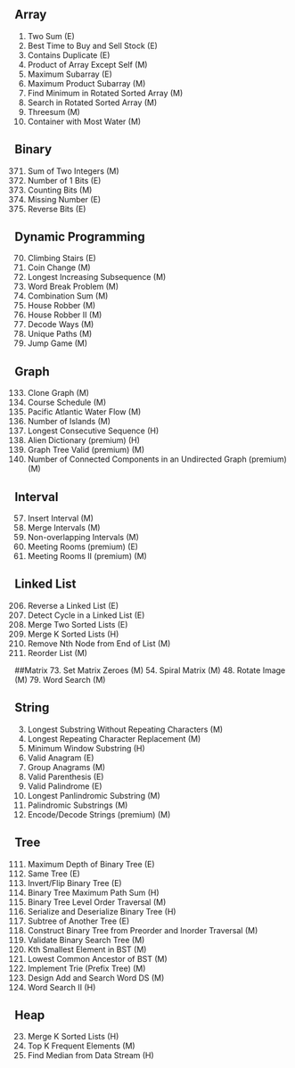 ## Array
1. Two Sum (E)
121. Best Time to Buy and Sell Stock (E)
217. Contains Duplicate (E)
238. Product of Array Except Self (M)
53. Maximum Subarray (E)
152. Maximum Product Subarray (M)
153. Find Minimum in Rotated Sorted Array (M)
33. Search in Rotated Sorted Array (M)
15. Threesum (M)
11. Container with Most Water (M)

## Binary
371. Sum of Two Integers (M)
191. Number of 1 Bits (E)
338. Counting Bits (M)
268. Missing Number (E)
190. Reverse Bits (E)

## Dynamic Programming
70. Climbing Stairs (E)
322. Coin Change (M)
300. Longest Increasing Subsequence (M)
139. Word Break Problem (M)
39. Combination Sum (M)
198. House Robber (M)
213. House Robber II (M)
91. Decode Ways (M)
62. Unique Paths (M)
55. Jump Game (M)

## Graph
133. Clone Graph (M)
207. Course Schedule (M)
417. Pacific Atlantic Water Flow (M)
200. Number of Islands (M)
128. Longest Consecutive Sequence (H)
269. Alien Dictionary (premium) (H)
261. Graph Tree Valid (premium) (M)
323. Number of Connected Components in an Undirected Graph (premium) (M)

## Interval
57. Insert Interval (M)
56. Merge Intervals (M)
435. Non-overlapping Intervals (M)
252. Meeting Rooms (premium) (E)
253. Meeting Rooms II (premium) (M)

## Linked List
206. Reverse a Linked List (E)
141. Detect Cycle in a Linked List (E)
21. Merge Two Sorted Lists (E)
23. Merge K Sorted Lists (H)
19. Remove Nth Node from End of List (M)
143. Reorder List (M)

##Matrix
73. Set Matrix Zeroes (M)
54. Spiral Matrix (M)
48. Rotate Image (M)
79. Word Search (M)

## String
3. Longest Substring Without Repeating Characters (M)
424. Longest Repeating Character Replacement (M)
76. Minimum Window Substring (H)
242. Valid Anagram (E)
49. Group Anagrams (M)
20. Valid Parenthesis (E)
125. Valid Palindrome (E)
5. Longest Panlindromic Substring (M)
647. Palindromic Substrings (M)
271. Encode/Decode Strings (premium) (M)

## Tree
111. Maximum Depth of Binary Tree (E)
100. Same Tree (E)
226. Invert/Flip Binary Tree (E)
124. Binary Tree Maximum Path Sum (H)
102. Binary Tree Level Order Traversal (M)
297. Serialize and Deserialize Binary Tree (H)
572. Subtree of Another Tree (E)
105. Construct Binary Tree from Preorder and Inorder Traversal (M)
98. Validate Binary Search Tree (M)
230. Kth Smallest Element in BST (M)
236. Lowest Common Ancestor of BST (M)
208. Implement Trie (Prefix Tree) (M)
211. Design Add and Search Word DS (M)
212. Word Search II (H)

## Heap
23. Merge K Sorted Lists (H)
347. Top K Frequent Elements (M)
295. Find Median from Data Stream (H)
